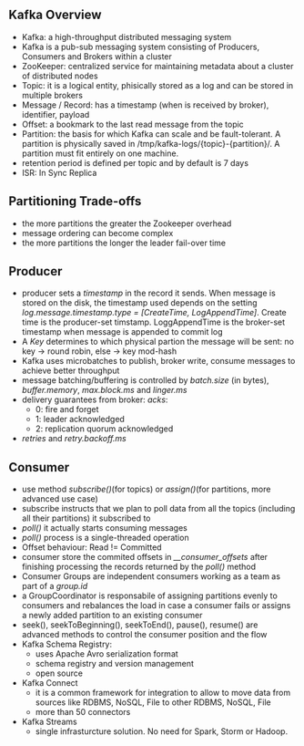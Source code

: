 ## Kafka Overview

- Kafka: a high-throughput distributed messaging system
- Kafka is a pub-sub messaging system consisting of Producers, Consumers and Brokers within a cluster
- ZooKeeper: centralized service for maintaining metadata about a cluster of distributed nodes
- Topic: it is a logical entity, phisically stored as a log and can be stored in multiple brokers
- Message / Record: has a timestamp (when is received by broker), identifier, payload
- Offset: a bookmark to the last read message from the topic
- Partition: the basis for which Kafka can scale and be fault-tolerant. A partition is physically saved in /tmp/kafka-logs/{topic}-{partition}/. A partition must fit entirely on one machine.
- retention period is defined per topic and by default is 7 days
- ISR: In Sync Replica

## Partitioning Trade-offs
 - the more partitions the greater the Zookeeper overhead
 - message ordering can become complex
 - the more partitions the longer the leader fail-over time

 ## Producer
  - producer sets a *timestamp* in the record it sends. When message is stored on the disk, the timestamp used depends on the setting *log.message.timestamp.type = [CreateTime, LogAppendTime]*. Create time is the producer-set timstamp. LoggAppendTime is the broker-set timestamp when message is appended to commit log
  - A *Key* determines to which physical partion the message will be sent: no key -> round robin, else -> key mod-hash
  - Kafka uses microbatches to publish, broker write, consume messages to achieve better throughput
  - message batching/buffering is controlled by *batch.size* (in bytes), *buffer.memory*, *max.block.ms* and *linger.ms*
  - delivery guarantees from broker: *acks*:
    - 0: fire and forget
    - 1: leader acknowledged
    - 2: replication quorum acknowledged
  - *retries* and *retry.backoff.ms*

  ## Consumer
  - use method *subscribe()*(for topics) or *assign()*(for partitions, more advanced use case)
  - subscribe instructs that we plan to poll data from all the topics (including all their partitions) it subscribed to
  - *poll()* it actually starts consuming messages
  - *poll()* process is a single-threaded operation
  - Offset behaviour: Read != Committed
  - consumer store the commited offsets in *__consumer_offsets* after finishing processing the records returned by the *poll()* method
  - Consumer Groups are independent consumers working as a team as part of a *group.id*
  - a GroupCoordinator is responsabile of assigning partitions evenly to consumers and rebalances the load in case a consumer fails or assigns a newly added partition to an existing consumer
  - seek(), seekToBeginning(), seekToEnd(), pause(), resume() are advanced methods to control the consumer position and the flow
  - Kafka Schema Registry:
    - uses Apache Avro serialization format
    - schema registry and version management
    - open source
  - Kafka Connect
    - it is a common framework for integration to allow to move data from sources like RDBMS, NoSQL, File to other RDBMS, NoSQL, File
    - more than 50 connectors
  - Kafka Streams
    - single infrasturcture solution. No need for Spark, Storm or Hadoop.